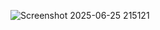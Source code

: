 ![Screenshot 2025-06-25 215121](https://github.com/user-attachments/assets/7eeb9ea8-6354-465b-b585-df80a9c311f2)

